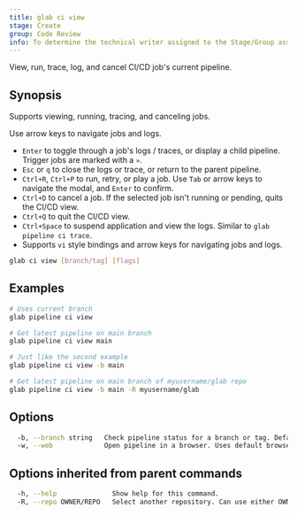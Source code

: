 ```yaml
---
title: glab ci view
stage: Create
group: Code Review
info: To determine the technical writer assigned to the Stage/Group associated with this page, see https://about.gitlab.com/handbook/product/ux/technical-writing/#assignments
---
```


<!--
This documentation is auto generated by a script.
Please do not edit this file directly. Run `make gen-docs` instead.
-->

View, run, trace, log, and cancel CI/CD job's current pipeline.

## Synopsis

Supports viewing, running, tracing, and canceling jobs.

Use arrow keys to navigate jobs and logs.

- `Enter` to toggle through a job's logs / traces, or display a child pipeline.
  Trigger jobs are marked with a `»`.
- `Esc` or `q` to close the logs or trace, or return to the parent pipeline.
- `Ctrl+R`, `Ctrl+P` to run, retry, or play a job. Use `Tab` or arrow keys to
  navigate the modal, and `Enter` to confirm.
- `Ctrl+D` to cancel a job. If the selected job isn't running or pending,
  quits the CI/CD view.
- `Ctrl+Q` to quit the CI/CD view.
- `Ctrl+Space` to suspend application and view the logs. Similar to `glab pipeline ci trace`.
- Supports `vi` style bindings and arrow keys for navigating jobs and logs.

```bash title="terminal"
glab ci view [branch/tag] [flags]
```

## Examples

```bash title="terminal"
# Uses current branch
glab pipeline ci view

# Get latest pipeline on main branch
glab pipeline ci view main

# Just like the second example
glab pipeline ci view -b main

# Get latest pipeline on main branch of myusername/glab repo
glab pipeline ci view -b main -R myusername/glab
```

## Options

```bash title="terminal"
  -b, --branch string   Check pipeline status for a branch or tag. Defaults to the current branch.
  -w, --web             Open pipeline in a browser. Uses default browser, or browser specified in BROWSER variable.
```

## Options inherited from parent commands

```bash title="terminal"
  -h, --help              Show help for this command.
  -R, --repo OWNER/REPO   Select another repository. Can use either OWNER/REPO or `GROUP/NAMESPACE/REPO` format. Also accepts full URL or Git URL.
```
